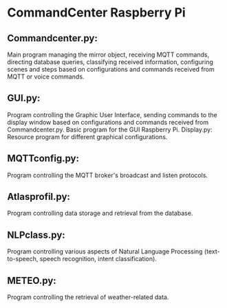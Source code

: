 # CommandCenter Raspberry Pi

## Commandcenter.py:
Main program managing the mirror object, receiving MQTT commands, directing database queries, classifying received information, configuring scenes and steps based on configurations and commands received from MQTT or voice commands.

## GUI.py: 
Program controlling the Graphic User Interface, sending commands to the display window based on configurations and commands received from Commandcenter.py. Basic program for the GUI Raspberry Pi.
Display.py: Resource program for different graphical configurations.

## MQTTconfig.py:
Program controlling the MQTT broker's broadcast and listen protocols.

## Atlasprofil.py:
Program controlling data storage and retrieval from the database.

## NLPclass.py:
Program controlling various aspects of Natural Language Processing (text-to-speech, speech recognition, intent classification).

## METEO.py:
Program controlling the retrieval of weather-related data.
